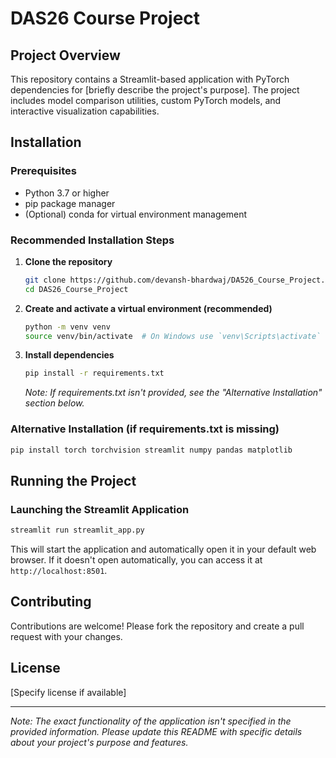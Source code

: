 # DAS26 Course Project

## Project Overview
This repository contains a Streamlit-based application with PyTorch dependencies for [briefly describe the project's purpose]. The project includes model comparison utilities, custom PyTorch models, and interactive visualization capabilities.

## Installation

### Prerequisites
- Python 3.7 or higher
- pip package manager
- (Optional) conda for virtual environment management

### Recommended Installation Steps

1. **Clone the repository**
   ```bash
   git clone https://github.com/devansh-bhardwaj/DA526_Course_Project.git
   cd DAS26_Course_Project
   ```

2. **Create and activate a virtual environment (recommended)**
   ```bash
   python -m venv venv
   source venv/bin/activate  # On Windows use `venv\Scripts\activate`
   ```

3. **Install dependencies**
   ```bash
   pip install -r requirements.txt
   ```
   *Note: If requirements.txt isn't provided, see the "Alternative Installation" section below.*

### Alternative Installation (if requirements.txt is missing)

```bash
pip install torch torchvision streamlit numpy pandas matplotlib
```

## Running the Project

### Launching the Streamlit Application
```bash
streamlit run streamlit_app.py
```

This will start the application and automatically open it in your default web browser. If it doesn't open automatically, you can access it at `http://localhost:8501`.


## Contributing

Contributions are welcome! Please fork the repository and create a pull request with your changes.

## License

[Specify license if available]

---

*Note: The exact functionality of the application isn't specified in the provided information. Please update this README with specific details about your project's purpose and features.*
